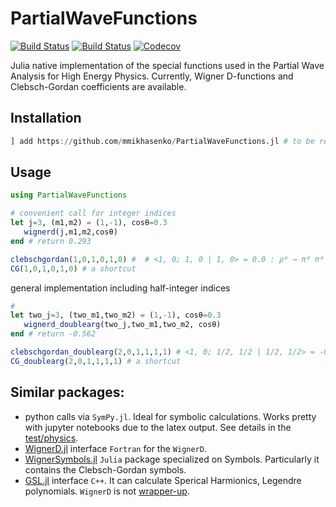 # PartialWaveFunctions

[![Build Status](https://travis-ci.com/mmikhasenko/PartialWaveFunctions.jl.svg?branch=master)](https://travis-ci.com/mmikhasenko/PartialWaveFunctions.jl)
[![Build Status](https://ci.appveyor.com/api/projects/status/github/mmikhasenko/PartialWaveFunctions.jl?svg=true)](https://ci.appveyor.com/project/mmikhasenko/PartialWaveFunctions-jl)
[![Codecov](https://codecov.io/gh/mmikhasenko/PartialWaveFunctions.jl/branch/master/graph/badge.svg)](https://codecov.io/gh/mmikhasenko/PartialWaveFunctions.jl)

Julia native implementation of the special functions used in the Partial Wave Analysis for High Energy Physics. Currently, Wigner D-functions and Clebsch-Gordan coefficients are available.

## Installation
```julia
] add https://github.com/mmikhasenko/PartialWaveFunctions.jl # to be registered soon
```

## Usage
```julia
using PartialWaveFunctions

# convenient call for integer indices
let j=3, (m1,m2) = (1,-1), cosθ=0.3
   wignerd(j,m1,m2,cosθ)
end # return 0.293

clebschgordan(1,0,1,0,1,0) #  # <1, 0; 1, 0 | 1, 0> = 0.0 : ρ⁰ → π⁰ π⁰
CG(1,0,1,0,1,0) # a shortcut
```

general implementation including half-integer indices
```julia
#
let two_j=3, (two_m1,two_m2) = (1,-1), cosθ=0.3
   wignerd_doublearg(two_j,two_m1,two_m2, cosθ)
end # return -0.562

clebschgordan_doublearg(2,0,1,1,1,1) # <1, 0; 1/2, 1/2 | 1/2, 1/2> = -0.577
CG_doublearg(2,0,1,1,1,1) # a shortcut

```

## Similar packages:
 * python calls via `SymPy.jl`. Ideal for symbolic calculations. Works pretty with jupyter notebooks due to the latex output. See details in the [test/physics](https://github.com/JuliaPy/SymPy.jl/blob/master/test/test-physics.jl).
 * [WignerD.jl](https://github.com/jishnub/WignerD.jl) interface `Fortran` for the `WignerD`.
 * [WignerSymbols.jl](https://github.com/Jutho/WignerSymbols.jl) `Julia` package specialized on Symbols. Particularly it contains the Clebsch-Gordan symbols.
 * [GSL.jl](https://github.com/JuliaMath/GSL.jl) interface `C++`. It can calculate Sperical Harmionics, Legendre polynomials. `WignerD` is not [wrapper-up](https://github.com/JuliaMath/GSL.jl/issues/66).
